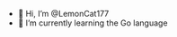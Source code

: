 - 👋 Hi, I’m @LemonCat177
- 🌱 I’m currently learning the Go language

<!---
LemonCat177/LemonCat177 is a ✨ special ✨ repository because its `README.md` (this file) appears on your GitHub profile.
You can click the Preview link to take a look at your changes.
--->
